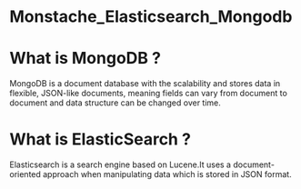 # Monstache_Elasticsearch_Mongodb

# What is MongoDB ?
MongoDB is a document database with the scalability and stores data in flexible, JSON-like documents, meaning fields can vary from document to document and data structure can be changed over time.
# What is ElasticSearch ?
Elasticsearch is a search engine based on Lucene.It uses a document-oriented approach when manipulating data which is stored in JSON format.
